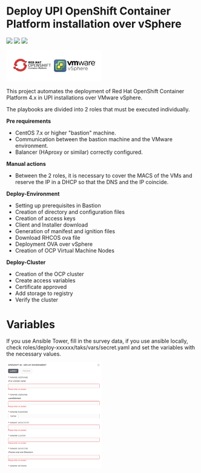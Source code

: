 # **Deploy UPI OpenShift Container Platform installation over vSphere**

![](https://img.shields.io/badge/platform-openshift-red?logo=redhatopenshift&logoColor=red)
![](https://img.shields.io/badge/provider-redhat-red?logo=redhat&logoColor=red)
![](https://img.shields.io/badge/platform-vsphere-green?logo=vmware&logoColor=white)

<img src=".logos/openshift-vsphere.png" data-canonical-src=".logos/openshift-vsphere.png" width="50%" height="50%" />

This project automates the deployment of Red Hat OpenShift Container Platform 4.x in UPI installations over VMware vSphere.

The playbooks are divided into 2 roles that must be executed individually.

**Pre requirements**
- CentOS 7.x or higher "bastion" machine.
- Communication between the bastion machine and the VMware environment.
- Balancer (HAproxy or similar) correctly configured.

**Manual actions**
- Between the 2 roles, it is necessary to cover the MACS of the VMs and reserve the IP in a DHCP so that the DNS and the IP coincide.

**Deploy-Environment**
- Setting up prerequisites in Bastion
- Creation of directory and configuration files
- Creation of access keys
- Client and Installer download
- Generation of manifest and ignition files
- Download RHCOS ova file
- Deployment OVA over vSphere
- Creation of OCP Virtual Machine Nodes

**Deploy-Cluster**
- Creation of the OCP cluster
- Create access variables
- Certificate approved
- Add storage to registry
- Verify the cluster

# Variables

If you use Ansible Tower, fill in the survey data, if you use ansible locally, check roles/deploy-xxxxxx/taks/vars/secret.yaml and set the variables with the necessary values.

<img src=".logos/tower.png" data-canonical-src=".logos/tower.png" width="50%" height="50%" />
